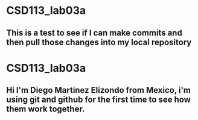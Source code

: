 # CSD113_lab03a
## This is a test to see if I can make commits and then pull those changes into my local repository 
# CSD113_lab03a
## Hi I'm Diego Martinez Elizondo from Mexico, i'm using git and github for the first time to see how them work together.
